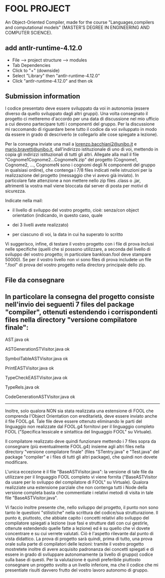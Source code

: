 # FOOL PROJECT
An Object-Oriented Compiler, made for the course "Languages,compilers and computational models" (MASTER'S DEGREE IN 
ENGINEERING AND COMPUTER SCIENCE).


## add antlr-runtime-4.12.0 
- File --> project structure --> modules
- Tab Dependencies
- Click to "+" (downside)
- Select "Library" then "antlr-runtime-4.12.0"
- Click "antlr-runtime-4.12.0" and then ok

## Submission information
l codice presentato deve essere sviluppato da voi in autonomia (essere diverso da quello sviluppato dagli altri gruppi).
Una volta consegnato il progetto ci metteremo d'accordo per una data di discussione nel mio ufficio a cui devono 
partecipare tutti i componenti del gruppo. Per la discussione mi raccomando di riguardare bene tutto il codice da voi
sviluppato in modo da essere in grado di descriverlo (e collegarlo alle cose spiegate a lezione).

Per la consegna inviate una mail a lorenzo.bacchiani2@unibo.it e mario.bravetti@unibo.it, dall'indirizzo istituzionale
di uno di voi, mettendo in copia gli indirizzi istituzionali di tutti gli altri. Allegate alla mail il file 
"Cognome1Cognome2...CognomeN.zip" del progetto (Cognome1, Cognome2, ..., CognomeN sono i cognomi degli N componenti 
del gruppo in qualsiasi ordine), che contenga i 7/8 files indicati nelle istruzioni per la realizzazione del progetto
(messaggio che vi avevo già inviato). In particolare fate attenzione a non mettere nello zip files .class o .jar, 
altrimenti la vostra mail viene bloccata dal server di posta per motivi di sicurezza.

Indicate nella mail:

- il livello di sviluppo del vostro progetto, cioè: senza/con object orientation (indicando, in questo caso, quale 
- dei 3 livelli avete realizzato)

- per ciascuno di voi, la data in cui ha superato lo scritto

Vi suggerisco, infine, di testare il vostro progetto con i file di prova inclusi nelle specifiche (quelli che si 
possono utilizzare, a seconda del livello di sviluppo del vostro progetto; in particolare bankloan.fool deve stampare 
50000). Se per il vostro livello non vi sono files di prova includete un file ".fool" di prova del vostro progetto 
nella directory principale dello zip.

## File da consegnare
In particolare la consegna del progetto consiste nell'invio dei seguenti 7 files del package "compiler", ottenuti
estendendo i corrispondenti files nella directory "versione compilatore finale":
---

AST.java                            ok

ASTGenerationSTVisitor.java         ok

SymbolTableASTVisitor.java          ok

PrintEASTVisitor.java               ok

TypeCheckEASTVisitor.java           ok

TypeRels.java                       ok

CodeGenerationASTVisitor.java       ok

---

Inoltre, solo qualora NON sia stata realizzata una estensione di FOOL che comprenda l'Object Orientation con
ereditarietà, deve essere inviato anche il file FOOL.g4. Tale file deve essere ottenuto eliminando le parti del 
linguaggio non realizzate dal FOOL.g4 fornitovi per il linguaggio completo FOOL ("Specifica lessicale e sintattica 
del linguaggio FOOL" su Virtuale).

Il compilatore realizzato deve quindi funzionare mettendo i 7 files sopra da consegnare (più eventualmente FOOL.g4)
insieme agli altri files nella directory "versione compilatore finale" (files "STentry.java" e "Test.java" del package
"compiler" e i files di tutti gli altri package), che quindi non dovete modificare.

L'unica eccezione è il file "BaseASTVisitor.java": la versione di tale file da utilizzare per il linguaggio FOOL
completo vi viene fornita ("BaseASTVisitor da usare per lo sviluppo del compilatore di FOOL" su Virtuale).
Qualora realizziate una estensione parziale che non contenga tutti i Node della versione completa basta che commentiate 
i relativi metodi di visita in tale file "BaseASTVisitor.java".

Vi faccio inoltre presente che, nello sviluppo del progetto, il punto non sono tanto le questioni "stilistiche" 
nella scrittura del codice/sua strutturazione. Il punto è, piuttosto, che abbiate capito i concetti relativi allo 
sviluppo del compilatore spiegati a lezione (sue fasi e strutture dati con cui gestirle, ottenute estendendo quelle 
fatte a lezione) ed è su quello che vi dovete concentrare e su cui verrete valutati. Ciò è l'aspetto rilevante dal 
punto di vista didattico. La prova di progetto sarà quindi, prima di tutto, una prova orale sulla parte di compilatori 
delle lezioni: tramite il vostro progetto mostretete inoltre di avere acquisito padronanza dei concetti spiegati e 
di essere in grado di sviluppare autonomamente (a livello di gruppo) codice sulla base di questi. Per la valutazione 
è quindi preferibile piuttosto consegnare un progetto svolto a un livello inferiore, ma che il codice che mi presentiate 
risulti davvero frutto del vostro lavoro autonomo di gruppo.

